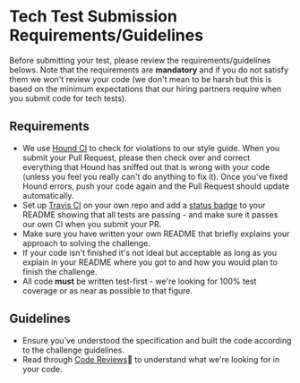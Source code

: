 # Tech Test Submission Requirements/Guidelines

Before submitting your test, please review the requirements/guidelines belows. Note that the requirements are **mandatory** and if you do not satisfy them we won't review your code (we don't mean to be harsh but this is based on the minimum expectations that our hiring partners require when you submit code for tech tests).

## Requirements

* We use [Hound CI](https://houndci.com) to check for violations to our style guide. When you submit your Pull Request, please then check over and correct everything that Hound has sniffed out that is wrong with your code (unless you feel you really can't do anything to fix it). Once you've fixed Hound errors, push your code again and the Pull Request should update automatically.
*  Set up [Travis CI](https://travis-ci.org) on your own repo and add a [status badge](http://docs.travis-ci.com/user/status-images/) to your README showing that all tests are passing - and make sure it passes our own CI when you submit your PR.
* Make sure you have written your own README that briefly explains your approach to solving the challenge.
* If your code isn't finished it's not ideal but acceptable as long as you explain in your README where you got to and how you would plan to finish the challenge.
* All code **must** be written test-first - we're looking for 100% test coverage or as near as possible to that figure.

## Guidelines

* Ensure you've understood the specification and built the code according to the challenge guidelines.
* Read through [Code Reviews](https://github.com/makersacademy/course/blob/master/pills/code_reviews.md):pill: to understand what we're looking for in your code.
